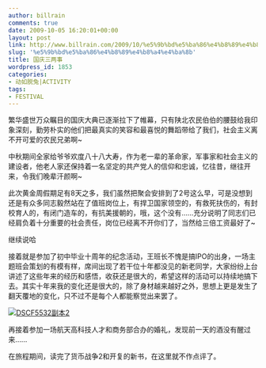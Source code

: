 ```yaml
---
author: billrain
comments: true
date: 2009-10-05 16:20:01+00:00
layout: post
link: http://www.billrain.com/2009/10/%e5%9b%bd%e5%ba%86%e4%b8%89%e4%b8%a4%e4%ba%8b/
slug: '%e5%9b%bd%e5%ba%86%e4%b8%89%e4%b8%a4%e4%ba%8b'
title: 国庆三两事
wordpress_id: 1853
categories:
- 动如脱兔|ACTIVITY
tags:
- FESTIVAL
---
```


繁华盛世万众瞩目的国庆大典已逐渐拉下了帷幕，只有陕北农民伯伯的腰鼓给我印象深刻，勤劳朴实的他们把最真实的笑容和最喜悦的舞蹈带给了我们，社会主义离不开可爱的农民兄弟啊~

 

中秋期间全家给爷爷欢度八十八大寿，作为老一辈的革命家，军事家和社会主义的建设者，他老人家还保持着一名坚定的共产党人的信仰和忠诚，忆往昔，继往开来，令我们晚辈汗颜啊~

 

此次黄金周假期足有8天之多，我们虽然把聚会安排到了2号这么早，可是没想到还是有众多同志毅然站在了值班岗位上，有捍卫国家领空的，有救死扶伤的，有封校育人的，有闭门造车的，有抗美援朝的，哦，这个没有……充分说明了同志们已经肩负着十分重要的社会责任，岗位已经离不开你们了，当然给三倍工资最好了~

 

继续说哈

 

接着就是参加了初中毕业十周年的纪念活动，王班长不愧是搞IPO的出身，一场主题班会策划的有模有样，席间出现了若干位十年都没见的新老同学，大家纷纷上台讲述了这些年来的经历和感悟，收获还是很大的，希望这样的活动可以持续地搞下去。其实十年来我的变化还是很大的，除了身材越来越好之外，思想上更是发生了翻天覆地的变化，只不过不是每个人都能察觉出来罢了。

 

[![DSCF5532副本2](http://www.billrain.com/wp-content/uploads/2009/10/DSCF55322_thumb.jpg)](http://www.billrain.com/wp-content/uploads/2009/10/DSCF55322.jpg)

 

再接着参加一场航天高科技人才和商务部合办的婚礼，发现前一天的酒没有醒过来……

 

在旅程期间，读完了货币战争2和开复的新书，在这里就不作点评了。
